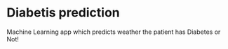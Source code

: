 # Diabetis prediction 

Machine Learning app which predicts weather the patient has Diabetes or Not!



